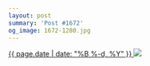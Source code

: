 ```yaml
---
layout: post
summary: 'Post #1672'
og_image: 1672-1280.jpg
---
```


<p>
 <time>
  <a href="/1672">
   {{ page.date | date: "%B %-d, %Y" }}
  </a>
 </time>
 <a href="/1672">
  <img data-taken="8/7/2022" sizes="(min-width: 700px) 50vw, calc(100vw - 2rem)" src="{{ site.assets_url }}/1672-640.jpg" srcset="{{ site.assets_url }}/1672-320.jpg 320w, {{ site.assets_url }}/1672-640.jpg 640w, {{ site.assets_url }}/1672-960.jpg 960w, {{ site.assets_url }}/1672-1280.jpg 1280w"/>
 </a>
</p>
